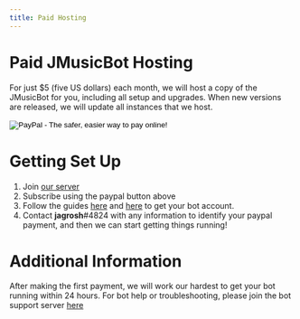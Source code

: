 ```yaml
---
title: Paid Hosting
---
```


# Paid JMusicBot Hosting
For just $5 (five US dollars) each month, we will host a copy of the JMusicBot for you, including all setup and upgrades. When new versions are released, we will update all instances that we host.<br>
<form action="https://www.paypal.com/cgi-bin/webscr" method="post" target="_top">
<input type="hidden" name="cmd" value="_s-xclick">
<input type="hidden" name="hosted_button_id" value="RCJYQUK4GF2WG">
<input type="image" src="https://www.paypalobjects.com/en_US/i/btn/btn_subscribeCC_LG.gif" border="0" name="submit" alt="PayPal - The safer, easier way to pay online!">
<img alt="" border="0" src="https://www.paypalobjects.com/en_US/i/scr/pixel.gif" width="1" height="1">
</form>

# Getting Set Up
1. Join [our server](https://discord.gg/J75N27z)
2. Subscribe using the paypal button above
3. Follow the guides [here](https://github.com/jagrosh/MusicBot/wiki/Getting-a-Bot-Token) and [here](https://github.com/jagrosh/MusicBot/wiki/Adding-Your-Bot-To-Your-Server) to get your bot account.
4. Contact **jagrosh**#4824 with any information to identify your paypal payment, and then we can start getting things running!

# Additional Information
After making the first payment, we will work our hardest to get your bot running within 24 hours. For bot help or troubleshooting, please join the bot support server [here](https://discord.gg/0p9LSGoRLu6Pet0k)
